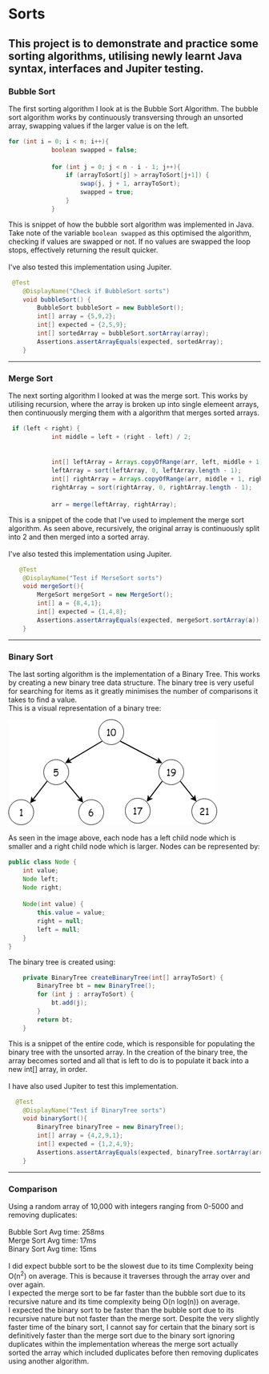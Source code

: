 # Sorts

This project is to demonstrate and practice some sorting algorithms, utilising
newly learnt Java syntax, interfaces and Jupiter testing.
---
### Bubble Sort
The first sorting algorithm I look at is the Bubble Sort Algorithm. 
The bubble sort algorithm works by continuously transversing through 
an unsorted array, swapping values if the larger value is on the left.

```java
for (int i = 0; i < n; i++){
            boolean swapped = false;

            for (int j = 0; j < n - i - 1; j++){
                if (arrayToSort[j] > arrayToSort[j+1]) {
                    swap(j, j + 1, arrayToSort);
                    swapped = true;
                }
            }
```
This is snippet of how the bubble sort algorithm was implemented in Java. Take
note of the variable `boolean swapped` as this optimised the algorithm, checking 
if values are swapped or not. If no values are swapped the loop stops, effectively
returning the result quicker. \
\
I've also tested this implementation using Jupiter.

```java
 @Test
    @DisplayName("Check if BubbleSort sorts")
    void bubbleSort() {
        BubbleSort bubbleSort = new BubbleSort();
        int[] array = {5,9,2};
        int[] expected = {2,5,9};
        int[] sortedArray = bubbleSort.sortArray(array);
        Assertions.assertArrayEquals(expected, sortedArray);
    }
```
---
### Merge Sort
The next sorting algorithm I looked at was the merge sort. This works 
by utilising recursion, where the array is broken up into single elemeent arrays,
then continuously merging them with a algorithm that merges sorted arrays.

```java
 if (left < right) {
            int middle = left + (right - left) / 2;


            int[] leftArray = Arrays.copyOfRange(arr, left, middle + 1);
            leftArray = sort(leftArray, 0, leftArray.length - 1);
            int[] rightArray = Arrays.copyOfRange(arr, middle + 1, right + 1);
            rightArray = sort(rightArray, 0, rightArray.length - 1);

            arr = merge(leftArray, rightArray);
```
This is a snippet of the code that I've used to implement the merge sort 
algorithm. As seen above, recursively, the original array is continuously
split into 2 and then merged into a sorted array.\
\
I've also tested this implementation using Jupiter.
```java
   @Test
    @DisplayName("Test if MerseSort sorts")
    void mergeSort(){
        MergeSort mergeSort = new MergeSort();
        int[] a = {8,4,1};
        int[] expected = {1,4,8};
        Assertions.assertArrayEquals(expected, mergeSort.sortArray(a));
    }
```
---
### Binary Sort
The last sorting algorithm is the implementation of a Binary Tree. This
works by creating a new binary tree data structure. The binary tree 
is very useful for searching for items as it greatly minimises the number
of comparisons it takes to find a value.\
This is a visual representation of a binary tree:


![binarytree](images/binarytree.png)

As seen in the image above, each node has a left child node which is smaller 
and a right child node which is larger. Nodes can be represented by:
```java
public class Node {
    int value;
    Node left;
    Node right;

    Node(int value) {
        this.value = value;
        right = null;
        left = null;
    }
}
```
The binary tree is created using:

```java
    private BinaryTree createBinaryTree(int[] arrayToSort) {
        BinaryTree bt = new BinaryTree();
        for (int j : arrayToSort) {
            bt.add(j);
        }
        return bt;
    }
```
This is a snippet of the entire code, which is responsible for populating the 
binary tree with the unsorted array. In the creation of the binary tree, the array
becomes sorted and all that is left to do is to populate it back into a new int[] 
array, in order.\
\
I have also used Jupiter to test this implementation.
```java
  @Test
    @DisplayName("Test if BinaryTree sorts")
    void binarySort(){
        BinaryTree binaryTree = new BinaryTree();
        int[] array = {4,2,9,1};
        int[] expected = {1,2,4,9};
        Assertions.assertArrayEquals(expected, binaryTree.sortArray(array));
    }
```


---
### Comparison

Using a random array of 10,000 with integers ranging from 0-5000 and removing
duplicates:
\
\
Bubble Sort Avg time: 258ms\
Merge Sort Avg time: 17ms\
Binary Sort Avg time: 15ms\
\
I did expect bubble sort to be the slowest due to its time Complexity being 
O(n<sup>2</sup>) on average. This is because it traverses through the array over
and over again.\
I expected the merge sort to be far faster than the bubble sort due
to its recursive nature and its time complexity being O(n log(n)) on average.\
I expected the binary sort to be faster than the bubble sort due to its recursive
nature but not faster than the merge sort. Despite the very slightly faster time
of the binary sort, I cannot say for certain that the binary sort is definitively 
faster than the merge sort due to the binary sort ignoring duplicates within the 
implementation whereas the merge sort actually sorted the array which included duplicates
before then removing duplicates using another algorithm.
